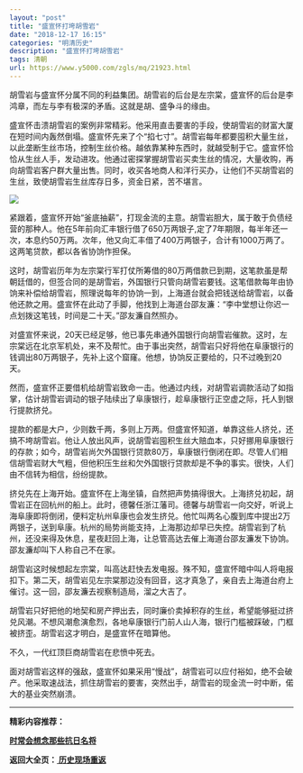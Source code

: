 ```yaml
---
layout: "post"
title: "盛宣怀打垮胡雪岩"
date: "2018-12-17 16:15"
categories: "明清历史"
description: "盛宣怀打垮胡雪岩"
tags: 清朝
url: https://www.y5000.com/zgls/mq/21923.html
---
```






胡雪岩与盛宣怀分属不同的利益集团。胡雪岩的后台是左宗棠，盛宣怀的后台是李鸿章，而左与李有极深的矛盾。这就是胡、盛争斗的缘由。

盛宣怀击溃胡雪岩的案例非常精彩。他采用直击要害的手段，使胡雪岩的财富大厦在短时间内轰然倒塌。盛宣怀先来了个“掐七寸”。胡雪岩每年都要囤积大量生丝，以此垄断生丝市场，控制生丝价格。越依靠某种东西时，就越受制于它。盛宣怀恰恰从生丝人手，发动进攻。他通过密探掌握胡雪岩买卖生丝的情况，大量收购，再向胡雪岩客户群大量出售。同时，收买各地商人和洋行买办，让他们不买胡雪岩的生丝，致使胡雪岩生丝库存日多，资金日紧，苦不堪言。

![](https://img.y5000.com/uploads/allimg/170526/11-1F52610530O04.jpg)

紧跟着，盛宣怀开始“釜底抽薪”，打现金流的主意。胡雪岩胆大，属于敢于负债经营的那种人。他在5年前向汇丰银行借了650万两银子,定了7年期限，每半年还一次，本息约50万两。次年，他又向汇丰借了400万两银子，合计有1000万两了。这两笔贷款，都以各省协饷作担保。

这时，胡雪岩历年为左宗棠行军打仗所筹借的80万两借款已到期，这笔款虽是帮朝廷借的，但签合同的是胡雪岩，外国银行只管向胡雪岩要钱。这笔借款每年由协饷来补偿给胡雪岩，照理说每年的协饷一到，上海道台就会把钱送给胡雪岩，以备他还款之用。盛宣怀在此动了手脚，他找到上海道台邵友濂：“李中堂想让你迟一点划拨这笔钱，时间是二十天。”邵友濂自然照办。

对盛宣怀来说，20天已经足够，他已事先串通外国银行向胡雪岩催款。这时，左宗棠远在北京军机处，来不及帮忙。由于事出突然，胡雪岩只好将他在阜康银行的钱调出80万两银子，先补上这个窟窿。他想，协饷反正要给的，只不过晚到20天。

然而，盛宣怀正要借机给胡雪岩致命一击。他通过内线，对胡雪岩调款活动了如指掌，估计胡雪岩调动的银子陆续出了阜康银行，趁阜康银行正空虚之际，托人到银行提款挤兑。

提款的都是大户，少则数千两，多则上万两。但盛宣怀知道，单靠这些人挤兑，还搞不垮胡雪岩。他让人放出风声，说胡雪岩囤积生丝大赔血本，只好挪用阜康银行的存款；如今，胡雪岩尚欠外国银行贷款80万，阜康银行倒闭在即。尽管人们相信胡雪岩财大气粗，但他积压生丝和欠外国银行贷款却是不争的事实。很快，人们由不信转为相信，纷纷提款。

挤兑先在上海开始。盛宣怀在上海坐镇，自然把声势搞得很大。上海挤兑初起，胡雪岩正在回杭州的船上。此时，德馨任浙江藩司。德馨与胡雪岩一向交好，听说上海阜康即将倒闭，便料定杭州阜康也会发生挤兑。他忙叫两名心腹到库中提出2万两银子，送到阜康。杭州的局势尚能支持，上海那边却早已失控。胡雪岩到了杭州，还没来得及休息，星夜赶回上海，让总管高达去催上海道台邵友濂发下协饷。邵友濂却叫下人称自己不在家。

胡雪岩这时候想起左宗棠，叫高达赶快去发电报。殊不知，盛宣怀暗中叫人将电报扣下。第二天，胡雪岩见左宗棠那边没有回音，这才真急了，亲自去上海道台府上催讨。这一回，邵友濂去视察制造局，溜之大吉了。

胡雪岩只好把他的地契和房产押出去，同时廉价卖掉积存的生丝，希望能够挺过挤兑风潮。不想风潮愈演愈烈，各地阜康银行门前人山人海，银行门槛被踩破，门框被挤歪。胡雪岩这才明白，是盛宣怀在暗算他。

不久，一代红顶巨商胡雪岩在悲愤中死去。

面对胡雪岩这样的强敌，盛宣怀如果采用“慢战”，胡雪岩可以应付裕如，绝不会破产。他采取速战法，抓住胡雪岩的要害，突然出手，胡雪岩的现金流一时中断，偌大的基业突然崩溃。

* * *

**精彩内容推荐：**

**[时常会想念那些抗日名将](https://www.y5000.com/zgls/ghg/21924.html)**

**返回大全页：[ 历史现场重返](https://www.y5000.com/zgls/21935.html)**
